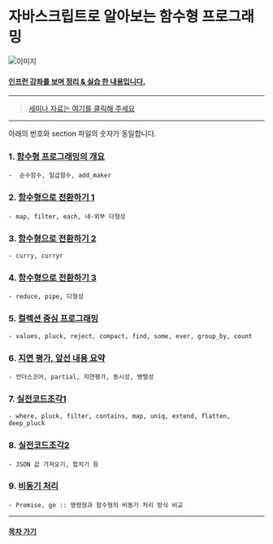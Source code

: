 # 자바스크립트로 알아보는 함수형 프로그래밍

![이미지](https://postfiles.pstatic.net/MjAxODA0MDJfMjMx/MDAxNTIyNjYwNDU0Nzc4.zYfFUekLjol9Wh0oFeR6LMVHkPNSNW48wyw0eTMPyXMg.eNvAJ522859HxAsJFfHzEKEKfG0UW5X67hrs_--bQdcg.JPEG.1ilsang/%EC%8A%AC%EB%9D%BC%EC%9D%B4%EB%93%9C01.jpeg?type=w966)

#### [인프런 강좌를 보며 정리 & 실습 한 내용입니다.](https://www.inflearn.com/course/%ED%95%A8%EC%88%98%ED%98%95-%ED%94%84%EB%A1%9C%EA%B7%B8%EB%9E%98%EB%B0%8D/)

<hr/>

> [세미나 자료는 여기를 클릭해 주세요](http://1ilsang.blog.me/221243281518)
<hr/>


아래의 번호와 section 파일의 숫자가 동일합니다.

### 1. [함수형 프로그래밍의 개요](http://1ilsang.blog.me/221229579578)
    -  순수함수, 일급함수, add_maker
### 2. [함수형으로 전환하기 1](http://1ilsang.blog.me/221232065315)
    - map, filter, each, 내-외부 다형성
### 3. [함수형으로 전환하기 2](http://1ilsang.blog.me/221232386541)
    - curry, curryr
### 4. [함수형으로 전환하기 3](http://1ilsang.blog.me/221234585834)
    - reduce, pipe, 다형성
### 5. [컬렉션 중심 프로그래밍](http://1ilsang.blog.me/221235371649)
    - values, pluck, reject, compact, find, some, ever, group_by, count
### 6. [지연 평가, 앞선 내용 요약](http://1ilsang.blog.me/221235663973)
    - 언더스코어, partial, 지연평가, 동시성, 병렬성
### 7. [실전코드조각1](http://1ilsang.blog.me/221237771328)
    - where, pluck, filter, contains, map, uniq, extend, flatten, deep_pluck  
### 8. [실전코드조각2](http://1ilsang.blog.me/221238107720)
    - JSON 값 가져오기, 합치기 등
### 9. [비동기 처리](http://1ilsang.blog.me/221238108709)
    - Promise, go :: 명령형과 함수형의 비동기 처리 방식 비교
    
- - -
#### [목차 가기](./../../../)
